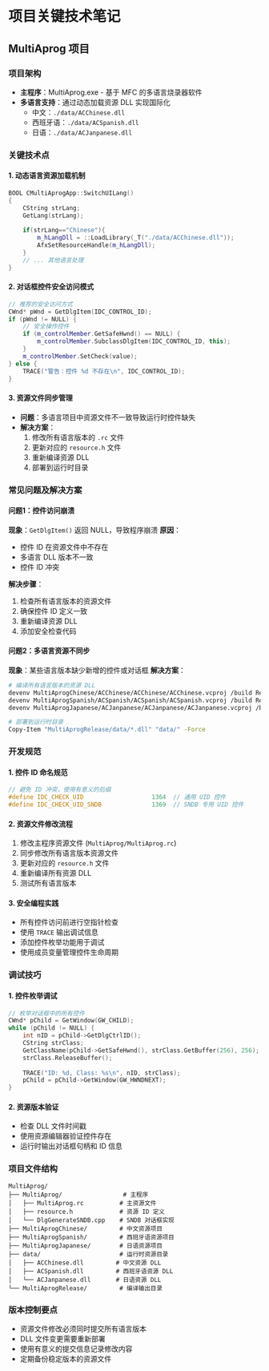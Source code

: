 # 项目关键技术笔记

## MultiAprog 项目

### 项目架构
- **主程序**：MultiAprog.exe - 基于 MFC 的多语言烧录器软件
- **多语言支持**：通过动态加载资源 DLL 实现国际化
  - 中文：`./data/ACChinese.dll`
  - 西班牙语：`./data/ACSpanish.dll`
  - 日语：`./data/ACJanpanese.dll`

### 关键技术点

#### 1. 动态语言资源加载机制
```cpp
BOOL CMultiAprogApp::SwitchUILang()
{
    CString strLang;
    GetLang(strLang);
    
    if(strLang=="Chinese"){
        m_hLangDll = ::LoadLibrary(_T("./data/ACChinese.dll"));
        AfxSetResourceHandle(m_hLangDll);
    }
    // ... 其他语言处理
}
```

#### 2. 对话框控件安全访问模式
```cpp
// 推荐的安全访问方式
CWnd* pWnd = GetDlgItem(IDC_CONTROL_ID);
if (pWnd != NULL) {
    // 安全操作控件
    if (m_controlMember.GetSafeHwnd() == NULL) {
        m_controlMember.SubclassDlgItem(IDC_CONTROL_ID, this);
    }
    m_controlMember.SetCheck(value);
} else {
    TRACE("警告：控件 %d 不存在\n", IDC_CONTROL_ID);
}
```

#### 3. 资源文件同步管理
- **问题**：多语言项目中资源文件不一致导致运行时控件缺失
- **解决方案**：
  1. 修改所有语言版本的 `.rc` 文件
  2. 更新对应的 `resource.h` 文件
  3. 重新编译资源 DLL
  4. 部署到运行时目录

### 常见问题及解决方案

#### 问题1：控件访问崩溃
**现象**：`GetDlgItem()` 返回 NULL，导致程序崩溃
**原因**：
- 控件 ID 在资源文件中不存在
- 多语言 DLL 版本不一致
- 控件 ID 冲突

**解决步骤**：
1. 检查所有语言版本的资源文件
2. 确保控件 ID 定义一致
3. 重新编译资源 DLL
4. 添加安全检查代码

#### 问题2：多语言资源不同步
**现象**：某些语言版本缺少新增的控件或对话框
**解决方案**：
```bash
# 编译所有语言版本的资源 DLL
devenv MultiAprogChinese/ACChinese/ACChinese/ACChinese.vcproj /build Release
devenv MultiAprogSpanish/ACSpanish/ACSpanish/ACSpanish.vcproj /build Release
devenv MultiAprogJapanese/ACJanpanese/ACJanpanese/ACJanpanese.vcproj /build Release

# 部署到运行时目录
Copy-Item "MultiAprogRelease/data/*.dll" "data/" -Force
```

### 开发规范

#### 1. 控件 ID 命名规范
```cpp
// 避免 ID 冲突，使用有意义的后缀
#define IDC_CHECK_UID                   1364  // 通用 UID 控件
#define IDC_CHECK_UID_SNDB              1369  // SNDB 专用 UID 控件
```

#### 2. 资源文件修改流程
1. 修改主程序资源文件 (`MultiAprog/MultiAprog.rc`)
2. 同步修改所有语言版本资源文件
3. 更新对应的 `resource.h` 文件
4. 重新编译所有资源 DLL
5. 测试所有语言版本

#### 3. 安全编程实践
- 所有控件访问前进行空指针检查
- 使用 `TRACE` 输出调试信息
- 添加控件枚举功能用于调试
- 使用成员变量管理控件生命周期

### 调试技巧

#### 1. 控件枚举调试
```cpp
// 枚举对话框中的所有控件
CWnd* pChild = GetWindow(GW_CHILD);
while (pChild != NULL) {
    int nID = pChild->GetDlgCtrlID();
    CString strClass;
    GetClassName(pChild->GetSafeHwnd(), strClass.GetBuffer(256), 256);
    strClass.ReleaseBuffer();
    
    TRACE("ID: %d, Class: %s\n", nID, strClass);
    pChild = pChild->GetWindow(GW_HWNDNEXT);
}
```

#### 2. 资源版本验证
- 检查 DLL 文件时间戳
- 使用资源编辑器验证控件存在
- 运行时输出对话框句柄和 ID 信息

### 项目文件结构
```
MultiAprog/
├── MultiAprog/                 # 主程序
│   ├── MultiAprog.rc          # 主资源文件
│   ├── resource.h             # 资源 ID 定义
│   └── DlgGenerateSNDB.cpp    # SNDB 对话框实现
├── MultiAprogChinese/         # 中文资源项目
├── MultiAprogSpanish/         # 西班牙语资源项目
├── MultiAprogJapanese/        # 日语资源项目
├── data/                      # 运行时资源目录
│   ├── ACChinese.dll         # 中文资源 DLL
│   ├── ACSpanish.dll         # 西班牙语资源 DLL
│   └── ACJanpanese.dll       # 日语资源 DLL
└── MultiAprogRelease/         # 编译输出目录
```

### 版本控制要点
- 资源文件修改必须同时提交所有语言版本
- DLL 文件变更需要重新部署
- 使用有意义的提交信息记录修改内容
- 定期备份稳定版本的资源文件
